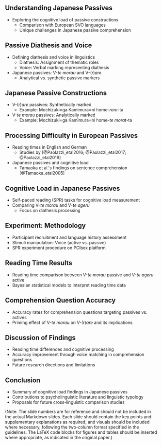 ## Understanding Japanese Passives

- Exploring the cognitive load of passive constructions
  - Comparison with European SVO languages
  - Unique challenges in Japanese passive comprehension

## Passive Diathesis and Voice

- Defining diathesis and voice in linguistics
  - Diathesis: Assignment of thematic roles
  - Voice: Verbal marking representing diathesis
- Japanese passives: V-*te morau* and V-(*r*)*are*
  - Analytical vs. synthetic passive markers

## Japanese Passive Constructions

- V-(*r*)*are* passives: Synthetically marked
  - Example: Mochizuki=ga Kamimura=ni home-*rare*-ta
- V-*te morau* passives: Analytically marked
  - Example: Mochizuki=ga Kamimura=ni home-*te morat*-ta

## Processing Difficulty in European Passives

- Reading times in English and German
  - Studies by [@Paolazzi_etal2016; @Paolazzi_etal2017; @Paolazzi_etal2019]
- Japanese passives and cognitive load
  - Tamaoka et al.'s findings on sentence comprehension [@Tamaoka_etal2005]

## Cognitive Load in Japanese Passives

- Self-paced reading (SPR) tasks for cognitive load measurement
- Comparing V-*te morau* and V-*te ageru*
  - Focus on diathesis processing

## Experiment: Methodology

- Participant recruitment and language history assessment
- Stimuli manipulation: Voice (active vs. passive)
- SPR experiment procedure on PCIbex platform

## Reading Time Results

- Reading time comparison between V-*te morau* passive and V-*te ageru* active
- Bayesian statistical models to interpret reading time data

## Comprehension Question Accuracy

- Accuracy rates for comprehension questions targeting passives vs. actives
- Priming effect of V-*te morau* on V-(*r*)*are* and its implications

## Discussion of Findings

- Reading time differences and cognitive processing
- Accuracy improvement through voice matching in comprehension questions
- Future research directions and limitations

## Conclusion

- Summary of cognitive load findings in Japanese passives
- Contributions to psycholinguistic literature and linguistic typology
- Proposals for future cross-linguistic comparison studies

(Note: The slide numbers are for reference and should not be included in the actual Markdown slides. Each slide should contain the key points and supplementary explanations as required, and visuals should be included where necessary, following the two-column format specified in the guidelines. The LaTeX code blocks for figures and tables should be inserted where appropriate, as indicated in the original paper.)